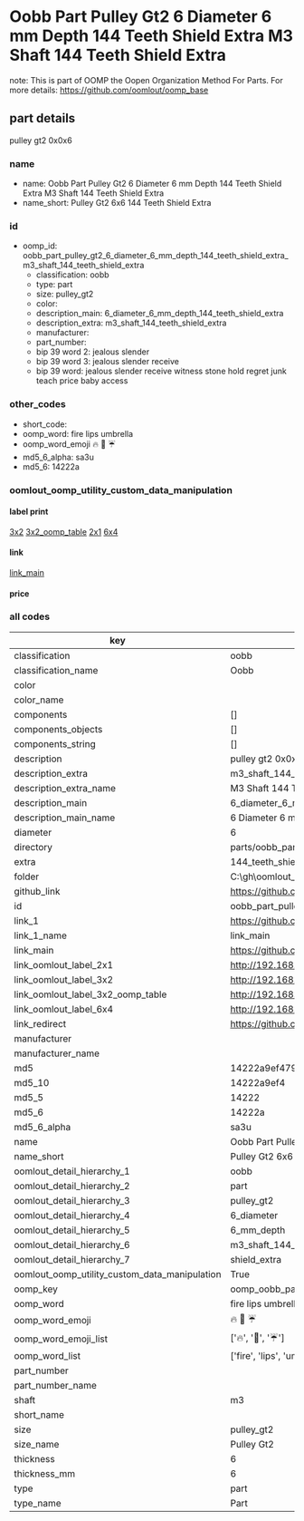 # Oobb Part Pulley Gt2 6 Diameter 6 mm Depth 144 Teeth Shield Extra M3 Shaft 144 Teeth Shield Extra  

note: This is part of OOMP the Oopen Organization Method For Parts. For more details: https://github.com/oomlout/oomp_base

##  part details
  



pulley gt2 0x0x6



### name
* name: Oobb Part Pulley Gt2 6 Diameter 6 mm Depth 144 Teeth Shield Extra M3 Shaft 144 Teeth Shield Extra
* name_short: Pulley Gt2 6x6 144 Teeth Shield Extra
### id
* oomp_id: oobb_part_pulley_gt2_6_diameter_6_mm_depth_144_teeth_shield_extra_m3_shaft_144_teeth_shield_extra
  * classification: oobb
  * type: part
  * size: pulley_gt2
  * color: 
  * description_main: 6_diameter_6_mm_depth_144_teeth_shield_extra
  * description_extra: m3_shaft_144_teeth_shield_extra
  * manufacturer: 
  * part_number: 
  * bip 39 word 2: jealous slender
  * bip 39 word 3: jealous slender receive
  * bip 39 word: jealous slender receive witness stone hold regret junk teach price baby access

### other_codes
* short_code: 
* oomp_word: fire lips umbrella
* oomp_word_emoji :fire: :lips: :umbrella:
* md5_6_alpha: sa3u
* md5_6: 14222a






### oomlout_oomp_utility_custom_data_manipulation
#### label print
[3x2](http://192.168.1.245:1112/?label=oomp%20sa3u)
[3x2_oomp_table](http://192.168.1.108:1112/?label=oomp%20sa3u)
[2x1](http://192.168.1.242:1112/?label=oomp%20sa3u)
[6x4](http://192.168.1.55:1112/?label=oomp%20sa3u)    

#### link

[link_main](https://github.com/oomlout/oomlout_oobb_version_4_generated_parts/tree/main/navigation_oomp/oobb/part/pulley_gt2/6_diameter_6_mm_depth_144_teeth_shield_extra/m3_shaft_144_teeth_shield_extra/part)                              

#### price







### all codes 
| key | value |  
| --- | --- |  
| classification | oobb |  
| classification_name | Oobb |  
| color |  |  
| color_name |  |  
| components | [] |  
| components_objects | [] |  
| components_string | [] |  
| description | pulley gt2 0x0x6 |  
| description_extra | m3_shaft_144_teeth_shield_extra |  
| description_extra_name | M3 Shaft 144 Teeth Shield Extra |  
| description_main | 6_diameter_6_mm_depth_144_teeth_shield_extra |  
| description_main_name | 6 Diameter 6 mm Depth 144 Teeth Shield Extra |  
| diameter | 6 |  
| directory | parts/oobb_part_pulley_gt2_6_diameter_6_mm_depth_144_teeth_shield_extra_m3_shaft_144_teeth_shield_extra |  
| extra | 144_teeth_shield |  
| folder | C:\gh\oomlout_oobb_version_4_generated_parts\parts\oobb_part_pulley_gt2_6_diameter_6_mm_depth_144_teeth_shield_extra_m3_shaft_144_teeth_shield_extra |  
| github_link | https://github.com/oomlout/oomlout_oomp_part_src/tree/main/parts/oobb_part_pulley_gt2_6_diameter_6_mm_depth_144_teeth_shield_extra_m3_shaft_144_teeth_shield_extra |  
| id | oobb_part_pulley_gt2_6_diameter_6_mm_depth_144_teeth_shield_extra_m3_shaft_144_teeth_shield_extra |  
| link_1 | https://github.com/oomlout/oomlout_oobb_version_4_generated_parts/tree/main/navigation_oomp/oobb/part/pulley_gt2/6_diameter_6_mm_depth_144_teeth_shield_extra/m3_shaft_144_teeth_shield_extra/part |  
| link_1_name | link_main |  
| link_main | https://github.com/oomlout/oomlout_oobb_version_4_generated_parts/tree/main/navigation_oomp/oobb/part/pulley_gt2/6_diameter_6_mm_depth_144_teeth_shield_extra/m3_shaft_144_teeth_shield_extra/part |  
| link_oomlout_label_2x1 | http://192.168.1.242:1112/?label=oomp%20sa3u |  
| link_oomlout_label_3x2 | http://192.168.1.245:1112/?label=oomp%20sa3u |  
| link_oomlout_label_3x2_oomp_table | http://192.168.1.108:1112/?label=oomp%20sa3u |  
| link_oomlout_label_6x4 | http://192.168.1.55:1112/?label=oomp%20sa3u |  
| link_redirect | https://github.com/oomlout/oomlout_oobb_version_4_generated_parts/tree/main/parts/oobb_pulley_gt2_06_06_ex_144_teeth_shield_sh_m3 |  
| manufacturer |  |  
| manufacturer_name |  |  
| md5 | 14222a9ef4795695b26b2fcb6732d3bc |  
| md5_10 | 14222a9ef4 |  
| md5_5 | 14222 |  
| md5_6 | 14222a |  
| md5_6_alpha | sa3u |  
| name | Oobb Part Pulley Gt2 6 Diameter 6 mm Depth 144 Teeth Shield Extra M3 Shaft 144 Teeth Shield Extra |  
| name_short | Pulley Gt2 6x6 144 Teeth Shield Extra |  
| oomlout_detail_hierarchy_1 | oobb |  
| oomlout_detail_hierarchy_2 | part |  
| oomlout_detail_hierarchy_3 | pulley_gt2 |  
| oomlout_detail_hierarchy_4 | 6_diameter |  
| oomlout_detail_hierarchy_5 | 6_mm_depth |  
| oomlout_detail_hierarchy_6 | m3_shaft_144_teeth |  
| oomlout_detail_hierarchy_7 | shield_extra |  
| oomlout_oomp_utility_custom_data_manipulation | True |  
| oomp_key | oomp_oobb_part_pulley_gt2_6_diameter_6_mm_depth_144_teeth_shield_extra_m3_shaft_144_teeth_shield_extra |  
| oomp_word | fire lips umbrella |  
| oomp_word_emoji | :fire: :lips: :umbrella: |  
| oomp_word_emoji_list | [':fire:', ':lips:', ':umbrella:'] |  
| oomp_word_list | ['fire', 'lips', 'umbrella'] |  
| part_number |  |  
| part_number_name |  |  
| shaft | m3 |  
| short_name |  |  
| size | pulley_gt2 |  
| size_name | Pulley Gt2 |  
| thickness | 6 |  
| thickness_mm | 6 |  
| type | part |  
| type_name | Part |  
